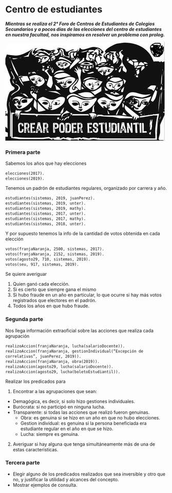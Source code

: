 # Centro de estudiantes 

**_Mientras se realiza el 2° Foro de Centros de Estudiantes de Colegios Secundarios y a pocos días de las elecciones del centro de estudiantes en nuestra facultad, nos inspiramos en resolver un problema con prolog._**

![centros](centro_de_estudiantes.jpg)

### Primera parte
Sabemos los años que hay elecciones
~~~
elecciones(2017).
elecciones(2019).
~~~

Tenemos un padrón de estudiantes regulares, organizado por carrera y año.
~~~
estudiantes(sistemas, 2019, juanPerez).
estudiantes(sistemas, 2019, unter).
estudiantes(sistemas, 2019, mathy).
estudiantes(sistemas, 2017, unter).
estudiantes(sistemas, 2017, mathy).
estudiantes(sistemas, 2018, unter).
~~~

Y por supuesto tenemos la info de la cantidad de votos obtenida en cada elección
~~~
votos(franjaNaranja, 2500, sistemas, 2017).
votos(franjaNaranja, 2152, sistemas, 2019).
votos(agosto29, 710, sistemas, 2019).
votos(seu, 917, sistemas, 2019).
~~~

Se quiere averiguar

1. Quien ganó cada elección. 
2. Si es cierto que siempre gana el mismo
3. Si hubo fraude en un año en particular, lo que ocurre si hay más votos registrados que electores en el padrón. 
4. Todos los años en que hubo fraude.

### Segunda parte
Nos llega información extraoficial sobre las acciones que realiza cada agrupación

~~~
realizoAccion(franjaNaranja, lucha(salarioDocente)).
realizoAccion(franjaNaranja, gestionIndividual(“Excepción de correlativas”, juanPerez, 2019)).
realizoAccion(franjaNaranja, obra(2019)).
realizoAccion(agosto29, lucha(salarioDocente)).
realizoAccion(agosto29, lucha(boletoEstudiantil)).
~~~

Realizar los predicados para 
1. Encontrar a las agrupaciones que sean:
* Demagógica, es decir, si solo hizo gestiones individuales.
* Burócrata: si no participó en ninguna lucha.
* Transparente: si todas las acciones que realizó fueron genuinas.
    * Obra: es genuina si se hizo en un año en que no hubo elecciones.
    * Gestion individual: es genuina si la persona beneficiada era estudiante regular en el año en que se hizo.
    * Lucha: siempre es genuina.

2. Averiguar si hay alguna que tenga simultáneamente más de una de estas características.

### Tercera parte
* Elegir alguno de los predicados realizados que sea inversible y otro que no, y justificar la utilidad y alcances del concepto. 
* Mostrar ejemplos de consulta.
